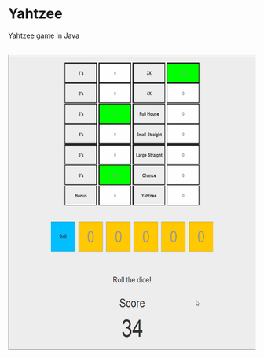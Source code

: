 # Yahtzee
Yahtzee game in Java

<br>

<img align='center' src='YahtzeeJava.gif' title='Yahtzee Project Gif' width='600' height='600' alt='Yahtzee Project Gif' />

